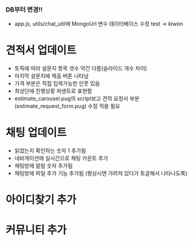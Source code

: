 ### DB부터 변경!! ###
  - app.js, utils/chat_util에 MongoUrl 변수 데이터베이스 수정 test -> kiwon


# 견적서 업데이트
  - 토픽에 따라 설문지 항목 갯수 약간 다름(슬라이드 개수 차이)
  - 마지막 설문지에 제출 버튼 나타남
  - 가격 부분은 직접 입력가능한 인풋 있음
  - 최상단에 진행상황 퍼센트로 표현함
  - estimate_carousel.pug의 script보고 견적 요청서 부분(estimate_request_form.pug) 수정 적용 필요

# 채팅 업데이트
  - 읽었는지 확인하는 숫자 1 추가됨
  - 네비게이션에 실시간으로 채팅 카운트 추가
  - 채팅방에 알람 숫자 추가됨
  - 채팅방에 파일 추가 기능 추가됨 (평상시엔 가려져 있다가 토글해서 나타나도록)
  
# 아이디찾기 추가

# 커뮤니티 추가



